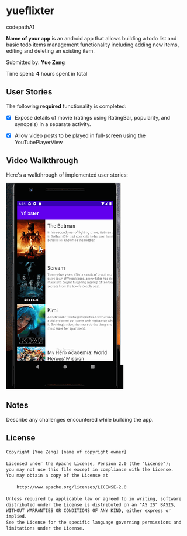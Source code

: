 # yueflixter
codepathA1


**Name of your app** is an android app that allows building a todo list and basic todo items management functionality including adding new items, editing and deleting an existing item.

Submitted by: **Yue Zeng**

Time spent: **4** hours spent in total

## User Stories

The following **required** functionality is completed:

* [x] Expose details of movie (ratings using RatingBar, popularity, and synopsis) in a separate activity.
* [x] Allow video posts to be played in full-screen using the YouTubePlayerView 




## Video Walkthrough

Here's a walkthrough of implemented user stories:

<img src='as3part2.gif' title='Video Walkthrough3' width='' alt='Video Walkthrough' />


## Notes

Describe any challenges encountered while building the app.

## License

    Copyright [Yue Zeng] [name of copyright owner]

    Licensed under the Apache License, Version 2.0 (the "License");
    you may not use this file except in compliance with the License.
    You may obtain a copy of the License at

        http://www.apache.org/licenses/LICENSE-2.0

    Unless required by applicable law or agreed to in writing, software
    distributed under the License is distributed on an "AS IS" BASIS,
    WITHOUT WARRANTIES OR CONDITIONS OF ANY KIND, either express or implied.
    See the License for the specific language governing permissions and
    limitations under the License.
